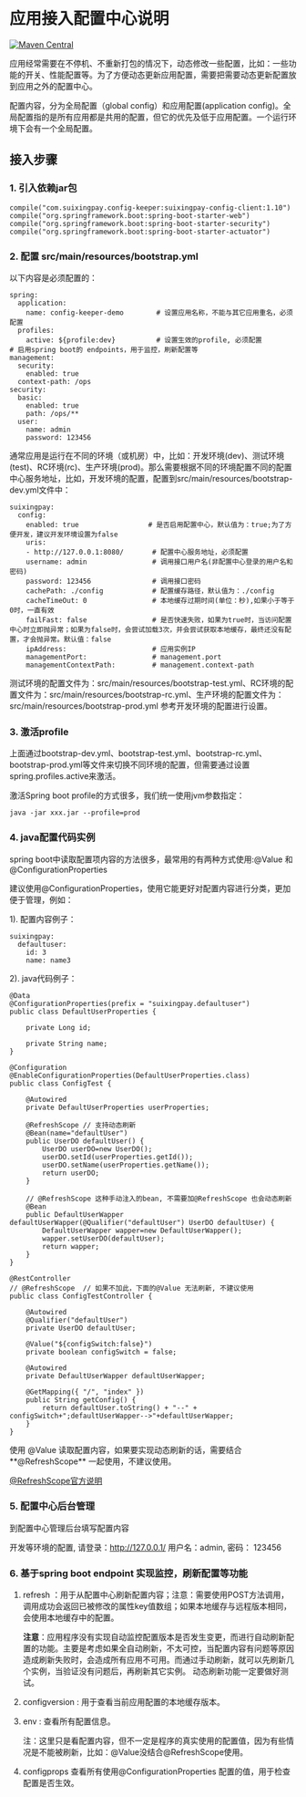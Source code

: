 # 应用接入配置中心说明

[![Maven Central](https://img.shields.io/maven-central/v/com.suixingpay.config-keeper/suixingpay-config-client.svg?style=flat-square)](https://maven-badges.herokuapp.com/maven-central/com.suixingpay.config-keeper/suixingpay-config-client/)


应用经常需要在不停机、不重新打包的情况下，动态修改一些配置，比如：一些功能的开关、性能配置等。为了方便动态更新应用配置，需要把需要动态更新配置放到应用之外的配置中心。

配置内容，分为全局配置（global config）和应用配置(application config)。全局配置指的是所有应用都是共用的配置，但它的优先及低于应用配置。一个运行环境下会有一个全局配置。

## 接入步骤

### 1. 引入依赖jar包

    compile("com.suixingpay.config-keeper:suixingpay-config-client:1.10")
    compile("org.springframework.boot:spring-boot-starter-web")
    compile("org.springframework.boot:spring-boot-starter-security")
    compile("org.springframework.boot:spring-boot-starter-actuator")
    
    
### 2. 配置 src/main/resources/bootstrap.yml
以下内容是必须配置的：

    spring:
      application:
        name: config-keeper-demo        # 设置应用名称，不能与其它应用重名，必须配置
      profiles:
        active: ${profile:dev}          # 设置生效的profile, 必须配置
    # 启用spring boot的 endpoints，用于监控，刷新配置等
    management:
      security:
        enabled: true
      context-path: /ops
    security:
      basic:
        enabled: true
        path: /ops/**
      user:
        name: admin
        password: 123456
            
通常应用是运行在不同的环境（或机房）中，比如：开发环境(dev)、测试环境(test)、RC环境(rc)、生产环境(prod)。那么需要根据不同的环境配置不同的配置中心服务地址，比如，开发环境的配置，配置到src/main/resources/bootstrap-dev.yml文件中：
    
    suixingpay:
      config:
        enabled: true                 # 是否启用配置中心，默认值为：true;为了方便开发，建议开发环境设置为false
        uris:
        - http://127.0.0.1:8080/       # 配置中心服务地址，必须配置
        username: admin                # 调用接口用户名(非配置中心登录的用户名和密码)
        password: 123456               # 调用接口密码
        cachePath: ./config            # 配置缓存路径，默认值为：./config
        cacheTimeOut: 0                # 本地缓存过期时间(单位：秒),如果小于等于0时，一直有效
        failFast: false                # 是否快速失败，如果为true时，当访问配置中心时立即抛异常；如果为false时，会尝试加载3次，并会尝试获取本地缓存，最终还没有配置，才会抛异常。默认值：false
        ipAddress:                     # 应用实例IP
        managementPort:                # management.port
        managementContextPath:         # management.context-path
        
测试环境的配置文件为：src/main/resources/bootstrap-test.yml、RC环境的配置文件为：src/main/resources/bootstrap-rc.yml、生产环境的配置文件为：src/main/resources/bootstrap-prod.yml 参考开发环境的配置进行设置。    
             
### 3. 激活profile
上面通过bootstrap-dev.yml、bootstrap-test.yml、bootstrap-rc.yml、bootstrap-prod.yml等文件来切换不同环境的配置，但需要通过设置spring.profiles.active来激活。

激活Spring boot profile的方式很多，我们统一使用jvm参数指定：
	
	java -jar xxx.jar --profile=prod
   
### 4. java配置代码实例

spring boot中读取配置项内容的方法很多，最常用的有两种方式使用:@Value 和 @ConfigurationProperties

建议使用@ConfigurationProperties，使用它能更好对配置内容进行分类，更加便于管理，例如：

1). 配置内容例子：

    suixingpay: 
      defaultuser: 
        id: 3
        name: name3
    
2). java代码例子：
   
    @Data
    @ConfigurationProperties(prefix = "suixingpay.defaultuser")
    public class DefaultUserProperties {
        
        private Long id;
    
        private String name;
    }
    
    @Configuration
    @EnableConfigurationProperties(DefaultUserProperties.class)
    public class ConfigTest {
    
        @Autowired
        private DefaultUserProperties userProperties;
        
        @RefreshScope // 支持动态刷新
        @Bean(name="defaultUser")
        public UserDO defaultUser() {
            UserDO userDO=new UserDO();
            userDO.setId(userProperties.getId());
            userDO.setName(userProperties.getName());
            return userDO;
        }
        
        // @RefreshScope 这种手动注入的bean, 不需要加@RefreshScope 也会动态刷新
        @Bean
        public DefaultUserWapper defaultUserWapper(@Qualifier("defaultUser") UserDO defaultUser) {
            DefaultUserWapper wapper=new DefaultUserWapper();
            wapper.setUserDO(defaultUser);
            return wapper;
        }
    }
    
    @RestController
    // @RefreshScope  // 如果不加此，下面的@Value 无法刷新, 不建议使用
    public class ConfigTestController {
    
        @Autowired
        @Qualifier("defaultUser")
        private UserDO defaultUser;
    
        @Value("${configSwitch:false}")
        private boolean configSwitch = false;
        
        @Autowired
        private DefaultUserWapper defaultUserWapper;
    
        @GetMapping({ "/", "index" })
        public String getConfig() {
            return defaultUser.toString() + "--" + configSwitch+";defaultUserWapper-->"+defaultUserWapper;
        }
    }

使用 @Value 读取配置内容，如果要实现动态刷新的话，需要结合**@RefreshScope** 一起使用，不建议使用。

[@RefreshScope官方说明](http://cloud.spring.io/spring-cloud-static/Edgware.SR2/single/spring-cloud.html#_refresh_scope)
    
### 5. 配置中心后台管理

到配置中心管理后台填写配置内容

开发等环境的配置, 请登录：http://127.0.0.1/ 用户名：admin, 密码： 123456
 

### 6. 基于spring boot endpoint 实现监控，刷新配置等功能

1. refresh ：用于从配置中心刷新配置内容；注意：需要使用POST方法调用，调用成功会返回已被修改的属性key值数组；如果本地缓存与远程版本相同，会使用本地缓存中的配置。
    
    **注意**：应用程序没有实现自动监控配置版本是否发生变更，而进行自动刷新配置的功能。主要是考虑如果全自动刷新，不太可控，当配置内容有问题等原因造成刷新失败时，会造成所有应用不可用。而通过手动刷新，就可以先刷新几个实例，当验证没有问题后，再刷新其它实例。 动态刷新功能一定要做好测试。
    
2. configversion : 用于查看当前应用配置的本地缓存版本。
3. env : 查看所有配置信息。
    
   注：这里只是看配置内容，但不一定是程序的真实使用的配置值，因为有些情况是不能被刷新，比如：@Value没结合@RefreshScope使用。
    
4. configprops 查看所有使用@ConfigurationProperties 配置的值，用于检查配置是否生效。
